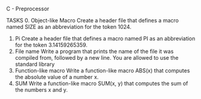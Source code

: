 C - Preprocessor

TASKS
0. Object-like Macro
Create a header file that defines a macro named SIZE as an abbreviation for the token 1024.
1. Pi
Create a header file that defines a macro named PI as an abbreviation for the token 3.14159265359.
2. File name
Write a program that prints the name of the file it was compiled from, followed by a new line.
You are allowed to use the standard library
3. Function-like macro
Write a function-like macro ABS(x) that computes the absolute value of a number x.
4. SUM
Write a function-like macro SUM(x, y) that computes the sum of the numbers x and y.
